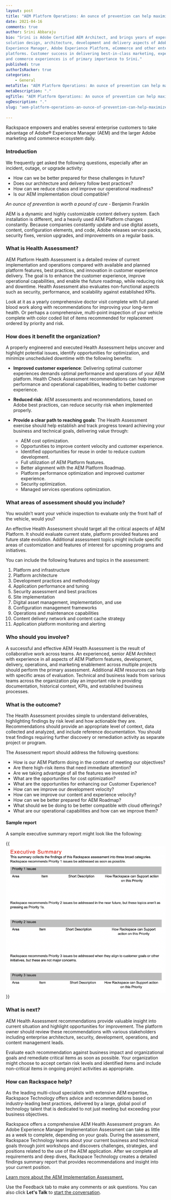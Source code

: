 ```yaml
---
layout: post
title: "AEM Platform Operations: An ounce of prevention can help maximize your return on investment"
date: 2021-04-16
comments: true
author: Srini Abbaraju
bio: "Srini is Adobe Certified AEM Architect, and brings years of experience in
solution design, architecture, development and delivery aspects of Adobe
Experience Manager, Adobe Experience Platform, eCommerce and other enterprise
platforms. Customer success in delivering best-in-class marketing, experience,
and commerce experiences is of primary importance to Srini."
published: true
authorIsRacker: true
categories:
    - General
metaTitle: "AEM Platform Operations: An ounce of prevention can help maximize your return on investment"
metaDescription: "."
ogTitle: "AEM Platform Operations: An ounce of prevention can help maximize your return on investment"
ogDescription: "."
slug: "aem-platform-operations-an-ounce-of-prevention-can-help-maximize-your-return-on-investment"

---
```


Rackspace empowers and enables several enterprise customers to take advantage of
Adobe&reg; Experience Manager (AEM) and the larger Adobe marketing and commerce
ecosystem daily.

<!--more-->

### Introduction

We frequently get asked the following questions, especially after an incident,
outage, or upgrade activity:

- How can we be better prepared for these challenges in future?
- Does our architecture and delivery follow best practices?
- How can we reduce chaos and improve our operational readiness?
- Is our AEM implementation cloud compatible?

*An ounce of prevention is worth a pound of cure* - Benjamin Franklin

AEM is a dynamic and highly customizable content delivery system. Each
installation is different, and a heavily used AEM Platform changes constantly.
Because companies constantly update and use digital assets, content,
configuration elements, and code, Adobe releases service packs, security fixes,
version upgrades, and improvements on a regular basis.

### What is Health Assessment?

AEM Platform Health Assessment is a detailed review of current implementation
and operations compared with available and planned platform features, best
practices, and innovation in customer experience delivery. The goal is to
enhance the customer experience, improve operational capabilities, and enable
the future roadmap, while reducing risk and downtime.  Health Assessment also
evaluates non-functional aspects such as security, performance, and scalability
against established KPIs.

Look at it as a yearly comprehensive doctor visit complete with full panel blood
work along with recommendations for improving your long-term health. Or perhaps
a comprehensive, multi-point inspection of your vehicle complete with color coded
list of items recommended for replacement ordered by priority and risk.

### How does it benefit the organization?

A properly engineered and executed Health Assessment helps uncover and highlight
potential issues, identify opportunities for optimization, and minimize
unscheduled downtime with the following benefits:

- **Improved customer experience**: Delivering optimal customer experiences
  demands optimal performance and operations of your AEM platform. Health Check
  Assessment recommendations can help improve performance and operational
  capabilities, leading to better customer experience.
- **Reduced risk**: AEM assessments and recommendations, based on Adobe best
  practices, can reduce security risk when implemented properly.
- **Provide a clear path to reaching goals**: The Health Assessment exercise
  should help establish and track progress toward achieving your business and
  technical goals, delivering value through:

  - AEM cost optimization.
  - Opportunities to improve content velocity and customer experience.
  - Identified opportunities for reuse in order to reduce custom development.
  - Full utilization of AEM Platform features.
  - Better alignment with the AEM Platform Roadmap.
  - Platform performance optimization and improved customer experience.
  - Security optimization.
  - Managed services operations optimization.

### What areas of assessment should you include?

You wouldn’t want your vehicle inspection to evaluate only the front half of the
vehicle, would you?

An effective Health Assessment should target all the critical aspects of AEM
Platform. It should evaluate current state, platform provided features and future
state evolution. Additional assessment topics might include specific areas of
customization and features of interest for upcoming programs and initiatives.

You can include the following features and topics in the assessment:

1. Platform and infrastructure
2. Platform architecture
3. Development practices and methodology
4. Application performance and tuning
5. Security assessment and best practices
6. Site implementation
7. Digital asset management, implementation, and use
8. Configuration management frameworks
9. Operations and maintenance capabilities
10. Content delivery network and content cache strategy
11. Application platform monitoring and alerting

### Who should you involve?

A successful and effective AEM Health Assessment is the result of collaborative
work across teams. An experienced, senior AEM Architect with experience in all
aspects of AEM Platform features, development, delivery, operations, and marketing
enablement across multiple projects should perform the primary assessment.
Additional AEM resources can help with specific areas of evaluation.  Technical
and business leads from various teams across the organization play an important
role in providing documentation, historical context, KPIs, and established
business processes.

### What is the outcome?

The Health Assessment provides simple to understand deliverables, highlighting
findings by risk level and how actionable they are. Recommendations should
provide an appropriate level of context, data collected and analyzed, and include
reference documentation. You should treat findings requiring further discovery
or remediation activity as separate project or program.

The Assessment report should address the following questions:

- How is our AEM Platform doing in the context of meeting our objectives?
- Are there high-risk items that need immediate attention?
- Are we taking advantage of all the features we invested in?
- What are the opportunities for cost optimization?
- What are the opportunities for enhancing our Customer Experience?
- How can we improve our development velocity?
- How can we improve our content and experience velocity?
- How can we be better prepared for AEM Roadmap?
- What should we be doing to be better compatible with cloud offerings?
- What are our operational capabilities and how can we improve them?

#### Sample report

A sample executive summary report might look like the following:

{{<img src="Picture1.png" title="" alt="">}}

### What is next?

AEM Health Assessment recommendations provide valuable insight into current
situation and highlight opportunities for improvement. The platform owner should
review these recommendations with various stakeholders including enterprise
architecture, security, development, operations, and content management leads.

Evaluate each recommendation against business impact and organizational goals
and remediate critical items as soon as possible. Your organization might choose
to accept certain risk levels and identified items and include non-critical
items in ongoing project activities as appropriate.

### How can Rackspace help?

As the leading multi-cloud specialists with extensive AEM expertise, Rackspace
Technology offers advice and recommendations based on industry-leading best
practices, delivered by a large, global pool of technology talent that is
dedicated to not just meeting but exceeding your business objectives.

Rackspace offers a comprehensive AEM Health Assessment program. An Adobe
Experience Manager Implementation Assessment can take as little as a week to
complete, depending on your goals. During the assessment, Rackspace Technology
learns about your current business and technical goals through joint workshops
and discovers challenges, strategies, and positions related to the use of the
AEM application. After we complete all requirements and deep dives, Rackspace
Technology creates a detailed findings summary report that provides
recommendations and insight into your current position.

<a class="cta red" id="cta" href="https://www.rackspace.com/lp/aem-implementation-assessment">Learn more about the AEM Implementation Assessment.</a>

Use the Feedback tab to make any comments or ask questions. You can also click
**Let's Talk** to [start the conversation](https://www.rackspace.com/).
